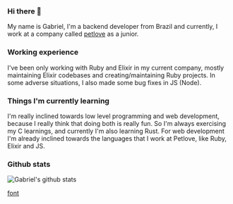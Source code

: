 ### Hi there 👋

My name is Gabriel, I'm a backend developer from Brazil and currently, I work at a company called [petlove](https://github.com/petlove/) as a junior.

### Working experience

I've been only working with Ruby and Elixir in my current company, mostly maintaining Elixir codebases and creating/maintaining Ruby projects. In some adverse situations, I also made some bug fixes in JS (Node).

### Things I'm currently learning

I'm really inclined towards low level programming and web development, because I really think that doing both is really fun. So I'm always exercising my C learnings, and currently I'm also learning Rust. For web development I'm already inclined towards the languages that I work at Petlove, like Ruby, Elixir and JS.

<!--
**ogabriel/ogabriel** is a ✨ _special_ ✨ repository because its `README.md` (this file) appears on your GitHub profile.

Here are some ideas to get you started:

- 🔭 I’m currently working on ...
- 🌱 I’m currently learning ...
- 👯 I’m looking to collaborate on ...
- 🤔 I’m looking for help with ...
- 💬 Ask me about ...
- 📫 How to reach me: ...
- 😄 Pronouns: ...
- ⚡ Fun fact: ...
-->

### Github stats

![Gabriel's github stats](https://github-readme-stats.vercel.app/api?username=ogabriel&show_icons=true&theme=onedark)

[font](https://github.com/anuraghazra/github-readme-stats)
